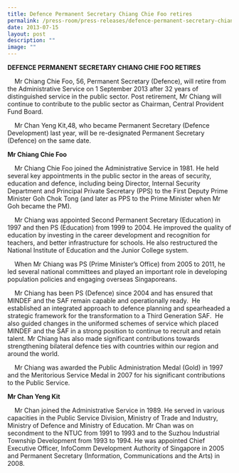 ```yaml
---
title: Defence Permanent Secretary Chiang Chie Foo retires
permalink: /press-room/press-releases/defence-permanent-secretary-chiang-chie-foo-retires/
date: 2013-07-15
layout: post
description: ""
image: ""
---
```



**DEFENCE PERMANENT SECRETARY CHIANG CHIE FOO RETIRES**

    Mr Chiang Chie Foo, 56, Permanent Secretary (Defence), will retire from the Administrative Service on 1 September 2013 after 32 years of distinguished service in the public sector. Post retirement, Mr Chiang will continue to contribute to the public sector as Chairman, Central Provident Fund Board.

    Mr Chan Yeng Kit,48, who became Permanent Secretary (Defence Development) last year, will be re-designated Permanent Secretary (Defence) on the same date.

**Mr Chiang Chie Foo**

    Mr Chiang Chie Foo joined the Administrative Service in 1981. He held several key appointments in the public sector in the areas of security, education and defence, including being Director, Internal Security Department and Principal Private Secretary (PPS) to the First Deputy Prime Minister Goh Chok Tong (and later as PPS to the Prime Minister when Mr Goh became the PM). 

    Mr Chiang was appointed Second Permanent Secretary (Education) in 1997 and then PS (Education) from 1999 to 2004. He improved the quality of education by investing in the career development and recognition for teachers, and better infrastructure for schools. He also restructured the National Institute of Education and the Junior College system.

    When Mr Chiang was PS (Prime Minister’s Office) from 2005 to 2011, he led several national committees and played an important role in developing population policies and engaging overseas Singaporeans.

    Mr Chiang has been PS (Defence) since 2004 and has ensured that MINDEF and the SAF remain capable and operationally ready.  He established an integrated approach to defence planning and spearheaded a strategic framework for the transformation to a Third Generation SAF.  He also guided changes in the uniformed schemes of service which placed MINDEF and the SAF in a strong position to continue to recruit and retain talent. Mr Chiang has also made significant contributions towards strengthening bilateral defence ties with countries within our region and around the world.  

    Mr Chiang was awarded the Public Administration Medal (Gold) in 1997 and the Meritorious Service Medal in 2007 for his significant contributions to the Public Service.

**Mr Chan Yeng Kit**

    Mr Chan joined the Administrative Service in 1989. He served in various capacities in the Public Service Division, Ministry of Trade and Industry, Ministry of Defence and Ministry of Education. Mr Chan was on secondment to the NTUC from 1991 to 1993 and to the Suzhou Industrial Township Development from 1993 to 1994. He was appointed Chief Executive Officer, InfoComm Development Authority of Singapore in 2005 and Permanent Secretary (Information, Communications and the Arts) in 2008.